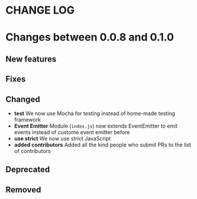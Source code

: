 CHANGE LOG
==========

# Changes between 0.0.8 and 0.1.0

## New features

## Fixes

## Changed

- **test** We now use Mocha for testing instead of home-made testing framework
- **Event Emitter** Module (`index.js`) now extends EventEmitter to emit events instead of custome event emitter before
- **use strict** We now use strict JavaScript
- **added contributors** Added all the kind people who submit PRs to the list of contributors

## Deprecated

## Removed